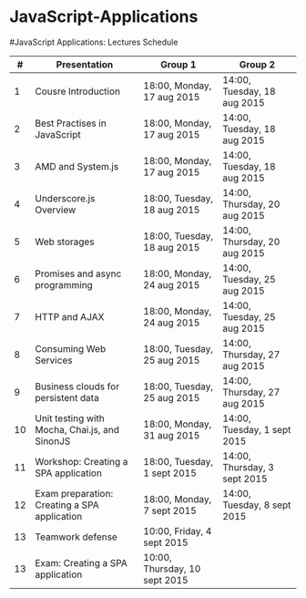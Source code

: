 
# JavaScript-Applications
#JavaScript Applications: Lectures Schedule

| &#35; | Presentation                                  | Group 1                      | Group 2                     
| ----- | -----------------------------------           | ---------------------------- | --------------------------
| 1     | Cousre Introduction                           | 18:00, Monday, 17 aug 2015   | 14:00, Tuesday, 18 aug 2015
| 2     | Best Practises in JavaScript                  | 18:00, Monday, 17 aug 2015   | 14:00, Tuesday, 18 aug 2015
| 3     | AMD and System.js                             | 18:00, Monday, 17 aug 2015   | 14:00, Tuesday, 18 aug 2015
| 4     | Underscore.js Overview                        | 18:00, Tuesday, 18 aug 2015  | 14:00, Thursday, 20 aug 2015
| 5     | Web storages                                  | 18:00, Tuesday, 18 aug 2015  | 14:00, Thursday, 20 aug 2015
| 6     | Promises and async programming                | 18:00, Monday, 24 aug 2015  | 14:00, Tuesday, 25 aug 2015
| 7     | HTTP and AJAX                                 | 18:00, Monday, 24 aug 2015  | 14:00, Tuesday, 25 aug 2015
| 8     | Consuming Web Services                        | 18:00, Tuesday, 25 aug 2015  | 14:00, Thursday, 27 aug 2015
| 9     | Business clouds for persistent data           | 18:00, Tuesday, 25 aug 2015  | 14:00, Thursday, 27 aug 2015
| 10    | Unit testing with Mocha, Chai.js, and SinonJS | 18:00, Monday, 31 aug 2015  | 14:00, Tuesday, 1 sept 2015
| 11    | Workshop: Creating a SPA application          | 18:00, Tuesday, 1 sept 2015  | 14:00, Thursday, 3 sept 2015
| 12    | Exam preparation: Creating a SPA application  | 18:00, Monday, 7 sept 2015  | 14:00, Tuesday, 8 sept 2015
| 13    | Teamwork defense                              | 10:00, Friday, 4 sept 2015 
| 13    | Exam: Creating a SPA application              | 10:00, Thursday, 10 sept 2015 






